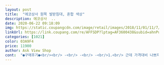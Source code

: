 ```yaml
---
layout: post 
title:  "에코상사 원목 발받침대, 혼합 색상" 
description: 에코상사  ..
date: 2020-06-22 09:18:09 
img: https://static.coupangcdn.com/image/retail/images/2018/11/01/11/7/abb0c727-863e-403d-be0d-d8316067df8f.jpg 
linkUrl: https://link.coupang.com/re/AFFSDP?lptag=AF3600438&subid=ahnPublicAsk&pageKey=151735774&itemId=438003258&vendorItemId=4082941556&traceid=V0-113-cb1792367e3492bb 
categories: [1021] 
color: 03A9F4 
price: 11900 
author: Ask View Shop 
cont:  "●구매후기●<br/><br/> -<br/> -<br/> -<br/>1.<br/> 근데 가격대비 나쁘지 않다는건 글쎄여 ㅎㅎ<br/>2.<br/> 근데 모양은 진짜 잘 뽑았네요.<br/> 곡선인 것도 맘에 들고 아랫부분 살짝 올라온 것도 맘에 들고요<br/>2개이상 구매해야 되는 제품으로 폭이 더 넓은 것을 구매하길 추천합니다.<br/> 골반이 작은 유아용으로 추천합니다.<br/><br/>3.<br/> 동봉된 스티커 붙이니까 안 밀려요.<br/> 작정하고 밀면 밀리는데 가볍게 다리를 올려놓으면 안밀려요.<br/> 다리 무게가 저보다 좀 무거우면 밀릴거같긴해요.<br/> 제 체중은 46키로에요.<br/> 남성분들은 무조건 밀릴듯요<br/>그 이유로 책상에 앉으면 허리 펴고 앉습니까? 아니죠 굽게됩니다.<br/> 그러면서 의자를 위로 올리게 되니<br/>그 짧은 다리를 보완하기 위해 발바닥에 뭔가 안정감을 주기위해 허벅지를 살짝 띄어 압박되는 것을<br/>그래서 이 제품은 2개를 구매해야 편안하게 사용할 수 있습니다.<br/><br/>그리고 수평이 맞지 않아 달그락 거리긴 합니다만  드럼치는 발이 아니라면 신경쓸일은 아닌 것 같습니다.<br/><br/>그에비해 작은 발판은 발 한짝 올리는 것으로 끝나게 됩니다.<br/><br/>나무 받침대 중에 이게 제일 저렴하고 평도 좋아서 샀는데 사용해보니 괜찮은 것 같아요.<br/><br/>나무 제품이어서 마감이 잘 안돼 거칠하고 따가울까봐 걱정했는데 다행히 부드럽게 잘 마무리 되어 있네요.<br/> 다시 사포로 문지르거나 하지 않아도 될 것 같아요.<br/> 스타킹이나 맨발로 사용해도 다칠 염려 없을 것 같아요.<br/><br/>다른 평처럼 흔들리지도 않아요.<br/><br/>다리가 덜렁 거리면 붕뜨게 되면서 허벅지가 의자에 밀착되고 불안한 자세가 됩니다.<br/><br/>다리를 모아 바른 자세를 앉아 볼려고 했으나 상당한 인내와 고통이 필요합니다.<br/><br/>막기위해 이 제품을 구매했지만 사람은 의자에 앉게되면 자연스레 다리를 벌린다는 사실을 잊었습니다.<br/><br/>발이 직접적으로 닿는 부분은 그래도 뭔가를 해놓은 것 같아요 ㅋㅋ<br/>베트남에서 제조되었다고 써있는데 제품 자체는 가벼우면서도 튼튼한 것 같아 만족합니다<br/>사무실 가져가서 바로 사용했는데 발도 시원하고 편안해서 좋아요.<br/> 한가지 단점은 높낮이 조절이 안돼서 약간 낮은감이 있네요.<br/> 밑에 다른거 받쳐서 사용하려구요.<br/><br/>사무실에서 받침대 없어서 불편해서 샀어요.<br/> 자꾸 자세가 안좋아져서요.<br/> 플라스틱으로 된거 이전에 사서 사용해봤는데 너무 두껍고 높아서 다시 나무로 된 걸로 샀습니다.<br/><br/>서양인들에 비해 상대적으로 짧은 다리길이로 하체가 상체보다 긴 사람은 보기 어렵죠.<br/><br/>쓸데없는 일기같은 내용 적지 마시고!!!<br/>어느정도 사용한 후기를 남겨야 진실을 알게되겠죠!! 구매 고민하시는 분들에게 도움도 되구요.<br/><br/>이 발받침대를 하고 있다가 빼면, 허벅지가 앞쪽으로 밀리면서 엉덩이가 밀리고 허리가 내려가는게 느껴져요.<br/> 발받침대 하면 다리자세가 잡히면서, 편하게 있어도 엉덩이가 뒤에 딱 붙습니다.<br/> 덕분에 허리도 펴지고요.<br/><br/>이 제품을 구매하는 사람들의 치명적인 실수는 보인들의 자세입니다.<br/><br/>이건 받자마자 후다닥 써야 할 정도로 바로 후기내용이 생각이 납니다.<br/><br/>이건 크기도 작은데 마감을 이렇게밖에 못하나 싶네요<br/>자 구매후기라는 건 말이죠.<br/> 첫날 받자마자 후다닥 쓰는게 구매후기가 아니죠.<br/><br/>자세 교정에 발받침대는 필수인 것 같네요 ㅎㅎㅎ 롱다리들은 모르겠으나 제 입장에서는요!<br/>저렴한 나무 제품 쿠팡에서 구매해봐도 마감처리 잘만 되서 오던데 ㅎㅎ<br/>허리도 펴지고.<br/> 엉덩이 딱 뒤로 붙고.<br/> 다리도 모아져요.<br/><br/>" 
---
```

